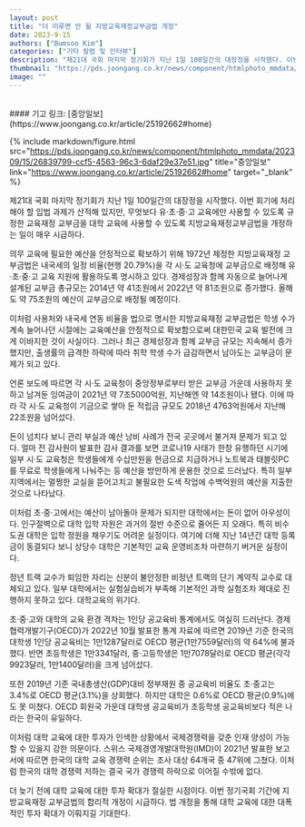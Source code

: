 ```yaml
---
layout: post
title: "더 미루면 안 될 지방교육재정교부금법 개정"
date: 2023-9-15
authors: ["Bumsoo Kim"]
categories: ["기타 칼럼 및 인터뷰"]
description: "제21대 국회 마지막 정기회가 지난 1일 100일간의 대장정을 시작했다. 이번 회기에 처리해야 할 입법 과제가 산적해 있지만, 무엇보다 유·초·중·고 교육에만 사용할 수 있도록 규정한 교육재정 교부금을 대학 교육에 사용할 수 있도록 지방교육재정교부금법을 개정하는 일이 매우 시급하다."
thumbnail: "https://pds.joongang.co.kr/news/component/htmlphoto_mmdata/202309/15/26839799-ccf5-4563-96c3-6daf29e37e51.jpg"
image: ""
---
```


<br>
#### 기고 링크: [중앙일보](https://www.joongang.co.kr/article/25192662#home)

{% include markdown/figure.html src="https://pds.joongang.co.kr/news/component/htmlphoto_mmdata/202309/15/26839799-ccf5-4563-96c3-6daf29e37e51.jpg" title="중앙일보" link="https://www.joongang.co.kr/article/25192662#home" target="_blank" %}

제21대 국회 마지막 정기회가 지난 1일 100일간의 대장정을 시작했다. 이번 회기에 처리해야 할 입법 과제가 산적해 있지만, 무엇보다 유·초·중·고 교육에만 사용할 수 있도록 규정한 교육재정 교부금을 대학 교육에 사용할 수 있도록 지방교육재정교부금법을 개정하는 일이 매우 시급하다.

의무 교육에 필요한 예산을 안정적으로 확보하기 위해 1972년 제정한 지방교육재정 교부금법은 내국세의 일정 비율(현행 20.79%)을 각 시·도 교육청에 교부금으로 배정해 유·초·중·고 교육 지원에 활용하도록 명시하고 있다. 경제성장과 함께 자동으로 늘어나게 설계된 교부금 총규모는 2014년 약 41조원에서 2022년 약 81조원으로 증가했다. 올해도 약 75조원의 예산이 교부금으로 배정될 예정이다.

이처럼 사용처와 내국세 연동 비율을 법으로 명시한 지방교육재정 교부금법은 학생 수가 계속 늘어나던 시절에는 교육예산을 안정적으로 확보함으로써 대한민국 교육 발전에 크게 이바지한 것이 사실이다. 그러나 최근 경제성장과 함께 교부금 규모는 지속해서 증가했지만, 출생률의 급격한 하락에 따라 취학 학생 수가 급감하면서 남아도는 교부금이 문제가 되고 있다.

언론 보도에 따르면 각 시·도 교육청이 중앙정부로부터 받은 교부금 가운데 사용하지 못하고 남겨둔 잉여금이 2021년 약 7조5000억원, 지난해엔 약 14조원이나 됐다. 이에 따라 각 시·도 교육청이 기금으로 쌓아 둔 적립금 규모도 2018년 4763억원에서 지난해 22조원을 넘어섰다.

돈이 넘치다 보니 관리 부실과 예산 낭비 사례가 전국 곳곳에서 불거져 문제가 되고 있다. 얼마 전 감사원이 발표한 감사 결과를 보면 코로나19 사태가 한창 유행하던 시기에 일부 시·도 교육청은 학생들에게 수십만원을 현금으로 지급하거나 노트북과 태블릿PC를 무료로 학생들에게 나눠주는 등 예산을 방만하게 운용한 것으로 드러났다. 특히 일부 지역에서는 멀쩡한 교실을 뜯어고치고 불필요한 도색 작업에 수백억원의 예산을 지출한 것으로 나타났다.

이처럼 초·중·고에서는 예산이 남아돌아 문제가 되지만 대학에서는 돈이 없어 아우성이다. 인구절벽으로 대학 입학 자원은 과거의 절반 수준으로 줄어든 지 오래다. 특히 비수도권 대학은 입학 정원을 채우기도 어려운 실정이다. 여기에 더해 지난 14년간 대학 등록금이 동결되다 보니 상당수 대학은 기본적인 교육 운영비조차 마련하기 버거운 실정이다.

정년 트랙 교수가 퇴임한 자리는 신분이 불안정한 비정년 트랙의 단기 계약직 교수로 대체되고 있다. 일부 대학에서는 실험실습비가 부족해 기본적인 과학 실험조차 제대로 진행하지 못하고 있다. 대학교육의 위기다.

초·중·고와 대학의 교육 환경 격차는 1인당 공교육비 통계에서도 여실히 드러난다. 경제협력개발기구(OECD)가 2022년 10월 발표한 통계 자료에 따르면 2019년 기준 한국의 대학생 1인당 공교육비는 1만1287달러로 OECD 평균(1만7559달러)의 약 64%에 불과했다. 반면 초등학생은 1만3341달러, 중·고등학생은 1만7078달러로 OECD 평균(각각 9923달러, 1만1400달러)을 크게 넘어섰다.

또한 2019년 기준 국내총생산(GDP)대비 정부재원 중 공교육비 비율도 초·중고는 3.4%로 OECD 평균(3.1%)을 상회했다. 하지만 대학은 0.6%로 OECD 평균(0.9%)에도 못 미쳤다. OECD 회원국 가운데 대학생 공교육비가 초등학생 공교육비보다 적은 나라는 한국이 유일하다.

이처럼 대학 교육에 대한 투자가 인색한 상황에서 국제경쟁력을 갖춘 인재 양성이 가능할 수 있을지 강한 의문이다. 스위스 국제경영개발대학원(IMD)이 2021년 발표한 보고서에 따르면 한국의 대학 교육 경쟁력 순위는 조사 대상 64개국 중 47위에 그쳤다. 이처럼 한국의 대학 경쟁력 저하는 결국 국가 경쟁력 하락으로 이어질 수밖에 없다.

더 늦기 전에 대학 교육에 대한 투자 확대가 절실한 시점이다. 이번 정기국회 기간에 지방교육재정 교부금법의 합리적 개정이 시급하다. 법 개정을 통해 대학 교육에 대한 대폭적인 투자 확대가 이뤄지길 기대한다.

<br>
